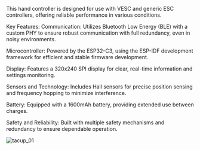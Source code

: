 This hand controller is designed for use with VESC and generic ESC controllers, offering reliable performance in various conditions.

Key Features:
Communication: Utilizes Bluetooth Low Energy (BLE) with a custom PHY to ensure robust communication with full redundancy, even in noisy environments.

Microcontroller: Powered by the ESP32-C3, using the ESP-IDF development framework for efficient and stable firmware development.

Display: Features a 320x240 SPI display for clear, real-time information and settings monitoring.

Sensors and Technology: Includes Hall sensors for precise position sensing and frequency hopping to minimize interference.

Battery: Equipped with a 1600mAh battery, providing extended use between charges.

Safety and Reliability: Built with multiple safety mechanisms and redundancy to ensure dependable operation.

![tacup_01](https://github.com/user-attachments/assets/d86e96e2-4d32-429c-9be8-105a04479448)
